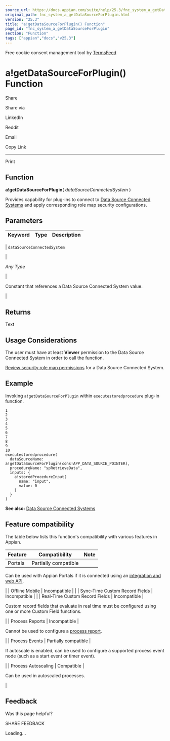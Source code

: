 ```yaml
---
source_url: https://docs.appian.com/suite/help/25.3/fnc_system_a_getDataSourceForPlugin.html
original_path: fnc_system_a_getDataSourceForPlugin.html
version: "25.3"
title: "a!getDataSourceForPlugin() Function"
page_id: "fnc_system_a_getDataSourceForPlugin"
section: "Function"
tags: ["appian","docs","v25.3"]
---
```



Free cookie consent management tool by [TermsFeed](https://www.termsfeed.com/)

# a!getDataSourceForPlugin() Function

Share

Share via

LinkedIn

Reddit

Email

Copy Link

* * *

Print

## Function

**a!getDataSourceForPlugin**( _dataSourceConnectedSystem_ )

Provides capability for plug-ins to connect to [Data Source Connected Systems](data-source-connected-systems.html) and apply corresponding role map security configurations.

## Parameters

| Keyword | Type | Description |
| --- | --- | --- |
|
`dataSourceConnectedSystem`

 |

_Any Type_

 |

Constant that references a Data Source Connected System value.

 |

## Returns

Text

## Usage Considerations

The user must have at least **Viewer** permission to the Data Source Connected System in order to call the function.

[Review security role map permissions](Connected_System_Object.html) for a Data Source Connected System.

## Example

Invoking `a!getDataSourceForPlugin` within `executestoredprocedure` plug-in function.

```
1
2
3
4
5
6
7
8
9
10
executestoredprocedure(
  dataSourceName: a!getDataSourceForPlugin(cons!APP_DATA_SOURCE_POINTER),
  procedureName: "spRetrieveData",
  inputs: {
    a!storedProcedureInput(
      name: "input",
      value: 0
    )
  }
)
```

**See also:** [Data Source Connected Systems](data-source-connected-systems.html)

## Feature compatibility

The table below lists this function's compatibility with various features in Appian.

| Feature | Compatibility | Note |
| --- | --- | --- |
| Portals | Partially compatible |
Can be used with Appian Portals if it is connected using an [integration and web API](portals-design.html#using-partially-compatible-functions-and-objects-in-a-portal).

 |
| Offline Mobile | Incompatible |  |
| Sync-Time Custom Record Fields | Incompatible |  |
| Real-Time Custom Record Fields | Incompatible |

Custom record fields that evaluate in real time must be configured using one or more Custom Field functions.

 |
| Process Reports | Incompatible |

Cannot be used to configure a [process report](Process_Reports.html).

 |
| Process Events | Partially compatible |

If autoscale is enabled, can be used to configure a supported process event node (such as a start event or timer event).

 |
| Process Autoscaling | Compatible |

Can be used in autoscaled processes.

 |

## Feedback

Was this page helpful?

SHARE FEEDBACK

Loading...